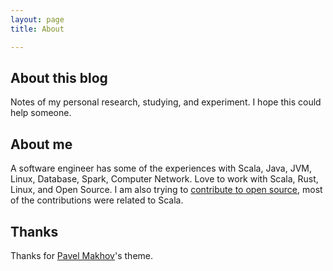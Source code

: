 ```yaml
---
layout: page 
title: About

---
```


## About this blog

Notes of my personal research, studying, and experiment. I hope this could help someone.

## About me

A software engineer has some of the experiences with Scala, Java, JVM, Linux, Database, Spark, Computer Network. Love to work with Scala, Rust, Linux, and Open Source. I am also trying to [contribute to open source](https://github.com/search?q=author:jiminhsieh+is:merged&s=updated&type=Issues&s=created&o=desc), most of the contributions were related to Scala.

## Thanks

Thanks for [Pavel Makhov](http://pavelmakhov.com/)'s theme.
